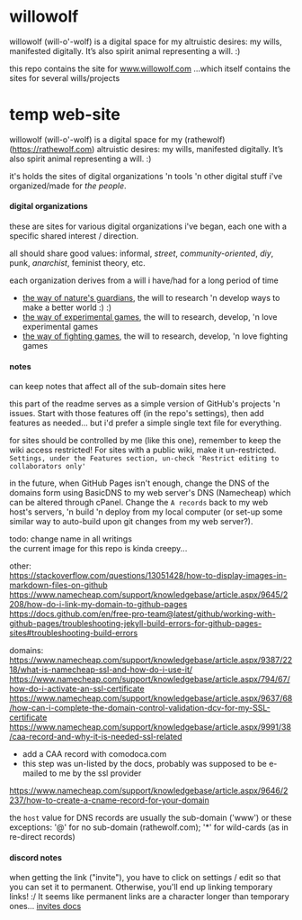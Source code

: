 # willowolf
willowolf (will-o'-wolf) is a digital space for my altruistic desires: my wills, manifested digitally. It’s also spirit animal representing a will. :)

this repo contains the site for www.willowolf.com ...which itself contains the sites for several wills/projects

# temp web-site
willowolf (will-o'-wolf) is a digital space for my (rathewolf)(https://rathewolf.com) altruistic desires: my wills, manifested digitally. It’s also spirit animal representing a will. :)

it's holds the sites of digital organizations 'n tools 'n other digital stuff i've organized/made for *the people*.

#### digital organizations
these are sites for various digital organizations i've began, each one with a specific shared interest / direction.

all should share good values: informal, *street*, *community-oriented*, *diy*, punk, *anarchist*, feminist theory, etc.

each organization derives from a will i have/had for a long period of time
- [the way of nature's guardians](https://willowolf.com/nga), the will to research 'n develop ways to make a better world :) :)
- [the way of experimental games](https://willowolf.com/ega), the will to research, develop, 'n love experimental games
- [the way of fighting games](https://willowolf.com/fga), the will to research, develop, 'n love fighting games

#### notes
can keep notes that affect all of the sub-domain sites here

this part of the readme serves as a simple version of GitHub's projects 'n issues. Start with those features off (in the repo's settings), then add features as needed... but i'd prefer a simple single text file for everything.

for sites should be controlled by me (like this one), remember to keep the wiki access restricted! For sites with a public wiki, make it un-restricted. `Settings, under the Features section, un-check 'Restrict editing to collaborators only'`

in the future, when GitHub Pages isn't enough, change the DNS of the domains form using BasicDNS to my web server's DNS (Namecheap) which can be altered through cPanel. Change the `A records` back to my web host's servers, 'n build 'n deploy from my local computer (or set-up some similar way to auto-build upon git changes from my web server?).

todo:
change name in all writings  
the current image for this repo is kinda creepy...

other:  
https://stackoverflow.com/questions/13051428/how-to-display-images-in-markdown-files-on-github
https://www.namecheap.com/support/knowledgebase/article.aspx/9645/2208/how-do-i-link-my-domain-to-github-pages
https://docs.github.com/en/free-pro-team@latest/github/working-with-github-pages/troubleshooting-jekyll-build-errors-for-github-pages-sites#troubleshooting-build-errors

domains:  
https://www.namecheap.com/support/knowledgebase/article.aspx/9387/2218/what-is-namecheap-ssl-and-how-do-i-use-it/  
https://www.namecheap.com/support/knowledgebase/article.aspx/794/67/how-do-i-activate-an-ssl-certificate  
https://www.namecheap.com/support/knowledgebase/article.aspx/9637/68/how-can-i-complete-the-domain-control-validation-dcv-for-my-SSL-certificate  
https://www.namecheap.com/support/knowledgebase/article.aspx/9991/38/caa-record-and-why-it-is-needed-ssl-related
  - add a CAA record with comodoca.com
  - this step was un-listed by the docs, probably was supposed to be e-mailed to me by the ssl provider
  
https://www.namecheap.com/support/knowledgebase/article.aspx/9646/2237/how-to-create-a-cname-record-for-your-domain

the `host` value for DNS records are usually the sub-domain ('www') or these exceptions: '@' for no sub-domain (rathewolf.com); '*' for wild-cards (as in re-direct records)


#### discord notes
when getting the link ("invite"), you have to click on settings / edit so that you can set it to permanent. Otherwise, you'll end up linking temporary links! :/ It seems like permanent links are a character longer than temporary ones... [invites docs](https://support.discord.com/hc/en-us/articles/208866998-Invites-101)
